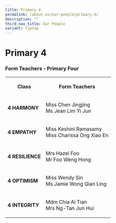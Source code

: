 ```yaml
---
title: Primary 4
permalink: /about-us/our-people/primary-4/
description: ""
third_nav_title: Our People
variant: tiptap
---
```

<h1><strong>Primary 4</strong></h1>
<h3>Form Teachers - Primary Four</h3>
<table>
<tbody>
<tr>
<th rowspan="1" colspan="1">
<p><strong>Class</strong>
</p>
</th>
<th rowspan="1" colspan="1">
<p>Form Teachers</p>
</th>
</tr>
<tr>
<td rowspan="1" colspan="1">
<p><strong>4 HARMONY</strong>
</p>
</td>
<td rowspan="1" colspan="1">
<p>Miss Chen Jingjing
<br>Ms Jean Lim Yi Jun</p>
</td>
</tr>
<tr>
<td rowspan="1" colspan="1">
<p><strong>4 EMPATHY</strong>
</p>
</td>
<td rowspan="1" colspan="1">
<p>Miss Keshini Ramasamy
<br>Miss Charissa Ong Xiao En</p>
</td>
</tr>
<tr>
<td rowspan="1" colspan="1">
<p><strong>4 RESILIENCE</strong>
</p>
</td>
<td rowspan="1" colspan="1">
<p>Mrs Hazel Foo
<br>Mr Foo Weng Hong</p>
</td>
</tr>
<tr>
<td rowspan="1" colspan="1">
<p><strong>4 OPTIMISM</strong>
</p>
</td>
<td rowspan="1" colspan="1">
<p>Miss Wendy Sin
<br>Ms Jamie Wong Qian Ling</p>
</td>
</tr>
<tr>
<td rowspan="1" colspan="1">
<p><strong>4 INTEGRITY</strong>
</p>
</td>
<td rowspan="1" colspan="1">
<p>Mdm Chia Ai Tian
<br>Mrs Ng-Tan Jun Hui</p>
</td>
</tr>
</tbody>
</table>
<p></p>